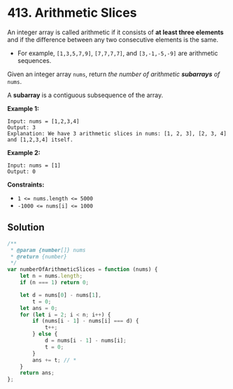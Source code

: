 # 413. Arithmetic Slices

An integer array is called arithmetic if it consists of **at least three elements** and if the difference between any two consecutive elements is the same.

-   For example, `[1,3,5,7,9]`, `[7,7,7,7]`, and `[3,-1,-5,-9]` are arithmetic sequences.

Given an integer array `nums`, return _the number of arithmetic **subarrays** of_ `nums`.

A **subarray** is a contiguous subsequence of the array.

**Example 1:**

```
Input: nums = [1,2,3,4]
Output: 3
Explanation: We have 3 arithmetic slices in nums: [1, 2, 3], [2, 3, 4] and [1,2,3,4] itself.
```

**Example 2:**

```
Input: nums = [1]
Output: 0
```

**Constraints:**

-   `1 <= nums.length <= 5000`
-   `-1000 <= nums[i] <= 1000`

## Solution

```javascript
/**
 * @param {number[]} nums
 * @return {number}
 */
var numberOfArithmeticSlices = function (nums) {
    let n = nums.length;
    if (n === 1) return 0;

    let d = nums[0] - nums[1],
        t = 0;
    let ans = 0;
    for (let i = 2; i < n; i++) {
        if (nums[i - 1] - nums[i] === d) {
            t++;
        } else {
            d = nums[i - 1] - nums[i];
            t = 0;
        }
        ans += t; // *
    }
    return ans;
};
```
